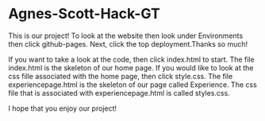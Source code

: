 # Agnes-Scott-Hack-GT
This is our project! To look at the website then look under Environments then click github-pages. Next, click the top deployment.Thanks so much!

If you want to take a look at the code, then click index.html to start.
The file index.html is the skeleton of our home page. If you would like to look at the css fille associated with the home page, then click style.css.
The file experiencepage.html is the skeleton of our page called Experience. The css file that is associated with experiencepage.html is called styles.css.

I hope that you enjoy our project!
